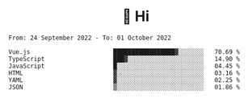 <h1 align="center">👋 Hi</h1>
<!-- <h3 align="center">An enthusiastic frontend developer</h3> -->

<!--START_SECTION:waka-->

```text
From: 24 September 2022 - To: 01 October 2022

Vue.js                       █████████████████▓░░░░░░░   70.69 %
TypeScript                   ███▓░░░░░░░░░░░░░░░░░░░░░   14.90 %
JavaScript                   █░░░░░░░░░░░░░░░░░░░░░░░░   04.45 %
HTML                         ▓░░░░░░░░░░░░░░░░░░░░░░░░   03.16 %
YAML                         ▓░░░░░░░░░░░░░░░░░░░░░░░░   02.25 %
JSON                         ▒░░░░░░░░░░░░░░░░░░░░░░░░   01.86 %
```

<!--END_SECTION:waka-->
